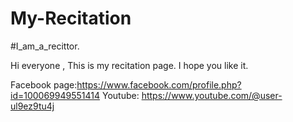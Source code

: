# My-Recitation
#I_am_a_recittor.

Hi everyone ,
This is my recitation page. I hope you like it.

Facebook page:https://www.facebook.com/profile.php?id=100069949551414
Youtube: https://www.youtube.com/@user-ul9ez9tu4j
